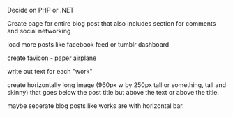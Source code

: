 Decide on PHP or .NET

Create page for entire blog post that also includes section for comments and social networking

load more posts like facebook feed or tumblr dashboard

create favicon - paper airplane

write out text for each "work"

create horizontally long image (960px w by 250px tall or something, tall and skinny) that goes
below the post title but above the text or above the title.

maybe seperate blog posts like works are with horizontal bar.